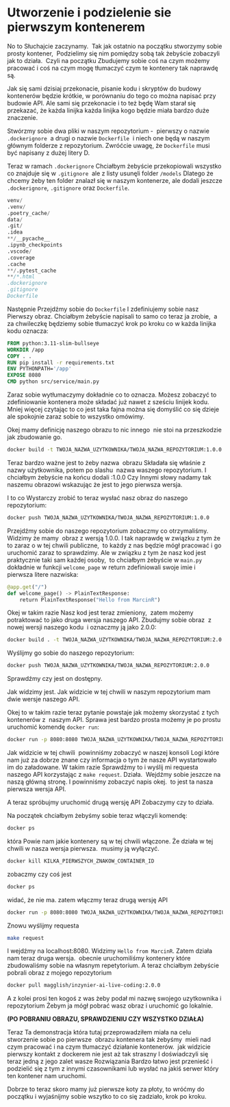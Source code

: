 # Utworzenie i podzielenie sie pierwszym kontenerem

No to Słuchajcie zaczynamy.  Tak jak ostatnio na początku stworzymy sobie prosty kontener,  Podzielimy się nim pomiędzy sobą tak żebyście zobaczyli jak to działa.  Czyli na początku Zbudujemy sobie coś na czym możemy pracować i coś na czym mogę tłumaczyć czym te kontenery tak naprawdę są.

Jak się sami dzisiaj przekonacie, pisanie kodu i skryptów do budowy kontenerów będzie krótkie, w porównaniu do tego co można napisać przy budowie API. Ale sami się przekonacie i to też będę Wam starał się przekazać, że każda linijka każda linijka kogo będzie miała bardzo duże znaczenie.

Stwórzmy sobie dwa pliki w naszym repozytorium -  pierwszy o nazwie `.dockerignore`  a drugi o nazwie `Dockerfile`  i niech one będą w naszym głównym folderze z repozytorium. Zwróćcie uwagę, że `Dockerfile` musi być napisany z dużej litery D. 

Teraz w ramach `.dockerignore` Chciałbym żebyście przekopiowali wszystko co znajduje się w `.gitignore`  ale z listy usunęli folder `/models` Dlatego że chcemy żeby ten folder znalazł się w naszym kontenerze, ale dodali jeszcze `.dockerignore`, `.gitignore` oraz `Dockerfile`.

```d
venv/  
.venv/  
.poetry_cache/  
data/  
.git/  
.idea  
**/__pycache__  
.ipynb_checkpoints  
.vscode/  
.coverage  
.cache  
**/.pytest_cache  
**/*.html
.dockerignore  
.gitignore  
Dockerfile
```

Następnie Przejdźmy sobie do `Dockerfile` I zdefiniujemy sobie nasz Pierwszy obraz. Chciałbym żebyście napisali to samo co teraz ja zrobie,  a za chwileczkę będziemy sobie tłumaczyć krok po kroku co w każda linijka kodu oznacza:

```Dockerfile
FROM python:3.11-slim-bullseye  
WORKDIR /app  
COPY . .  
RUN pip install -r requirements.txt  
ENV PYTHONPATH='/app'  
EXPOSE 8080
CMD python src/service/main.py
```

Zaraz sobie wytłumaczymy dokładnie co to oznacza. Możesz zobaczyć to zdefiniowanie kontenera może składać już nawet z sześciu linijek kodu. Mniej więcej czytając to co jest taka fajna można się domyślić co się dzieje ale spokojnie zaraz sobie to wszystko omówimy.

Okej mamy definicję naszego obrazu to nic innego  nie stoi na przeszkodzie jak zbudowanie go.

```bash
docker build -t TWOJA_NAZWA_UZYTKOWNIKA/TWOJA_NAZWA_REPOZYTORIUM:1.0.0 .
```

Teraz bardzo ważne jest to żeby nazwa  obrazu Składała się właśnie z nazwy użytkownika, potem po slashu  nazwa waszego repozytorium. I chciałbym żebyście na końcu dodali :1.0.0 Czy Innymi słowy nadamy tak naszemu obrazowi wskazując że jest to jego pierwsza wersja.

I to co Wystarczy zrobić to teraz wysłać nasz obraz do naszego repozytorium:

```bash
docker push TWOJA_NAZWA_UZYTKOWNIKA/TWOJA_NAZWA_REPOZYTORIUM:1.0.0
```

Przejdźmy sobie do naszego repozytorium zobaczmy co otrzymaliśmy. Widzimy że mamy  obraz z wersją 1.0.0. I tak naprawdę w związku z tym że to zaraz o w tej chwili publiczne,  to każdy z nas będzie mógł pracować i go uruchomić zaraz to sprawdzimy. Ale w związku z tym że nasz kod jest praktycznie taki sam każdej osoby,  to chciałbym żebyście w `main.py` dokładnie w funkcji `welcome_page` w return zdefiniowali swoje imie i pierwsza litere nazwiska:

```python
@app.get("/")
def welcome_page() -> PlainTextResponse:
    return PlainTextResponse("Hello from MarcinR")
```

Okej w takim razie Nasz kod jest teraz zmieniony,  zatem możemy potraktować to jako druga wersja naszego API. Zbudujmy sobie obraz  z nowej wersji naszego kodu  i oznaczmy ją jako 2.0.0:

```bash
docker build . -t TWOJA_NAZWA_UZYTKOWNIKA/TWOJA_NAZWA_REPOZYTORIUM:2.0.0
```

Wyślijmy go sobie do naszego repozytorium:

```bash
docker push TWOJA_NAZWA_UZYTKOWNIKA/TWOJA_NAZWA_REPOZYTORIUM:2.0.0
```

Sprawdźmy czy jest on dostępny.

Jak widzimy jest. Jak widzicie w tej chwili w naszym repozytorium mam dwie wersje naszego API. 

Okej to w takim razie teraz pytanie powstaje jak możemy skorzystać z tych kontenerów z  naszym API. Sprawa jest bardzo prosta możemy je po prostu uruchomić komendę `docker run`:

```bash
docker run -p 8080:8080 TWOJA_NAZWA_UZYTKOWNIKA/TWOJA_NAZWA_REPOZYTORIUM:1.0.0
```

Jak widzicie w tej chwili  powinniśmy zobaczyć w naszej konsoli Logi które nam już za dobrze znane czy informacja o tym że nasze API wystartowało im do załadowane. W takim razie Sprawdźmy to i wyślij mi requesta naszego API korzystając z `make request`. Działa.  Wejdźmy sobie jeszcze na naszą główną stronę. I powinniśmy zobaczyć napis okej.  to jest ta nasza pierwsza wersja API. 

A teraz spróbujmy uruchomić drugą wersję API Zobaczymy czy to działa.

Na początek chciałbym żebyśmy sobie teraz włączyli komendę:

```bash
docker ps
```

która Powie nam jakie kontenery są w tej chwili włączone. Że działa w tej chwili w nasza wersja pierwsza.  musimy ją wyłączyć.

```bash
docker kill KILKA_PIERWSZYCH_ZNAKOW_CONTAINER_ID
```

zobaczmy czy coś jest

```bash
docker ps
```

widać, że nie ma. zatem włączmy teraz drugą wersję API

```bash
docker run -p 8080:8080 TWOJA_NAZWA_UZYTKOWNIKA/TWOJA_NAZWA_REPOZYTORIUM:2.0.0
```

Znowu wyślijmy requesta

```bash
make request
```

I wejdźmy na localhost:8080. Widzimy `Hello from MarcinR`. Zatem działa nam teraz druga wersja.  obecnie uruchomiliśmy kontenery które zbudowaliśmy sobie na własnym repetytorium. A teraz chciałbym żebyście pobrali obraz z mojego repozytorium

```bash
docker pull magglish/inzynier-ai-live-coding:2.0.0
```

A z kolei prosi ten kogoś z was żeby podał mi nazwę swojego uzytkownika i repozytorium Żebym ja mógł pobrać wasz obraz i uruchomić go lokalnie.

**(PO POBRANIU OBRAZU, SPRAWDZIENIU CZY WSZYSTKO DZIAŁA)**

Teraz Ta demonstracja która tutaj przeprowadziłem miała na celu stworzenie sobie po pierwsze  obrazu kontenera tak żebyśmy  mieli nad czym pracować i na czym tłumaczyć działanie kontenerów.  jak widzicie pierwszy kontakt z dockerem nie jest aż tak straszny I doświadczyli się teraz jedną z jego zalet wasze Rozwiązania Bardzo łatwo jest przenieść i podzielić się z tym z innymi czasownikami lub wysłać na jakiś serwer który ten kontener nam uruchomi.

Dobrze to teraz skoro mamy już pierwsze koty za płoty, to wróćmy do początku i wyjaśnijmy sobie wszytko to co się zadziało, krok po kroku.